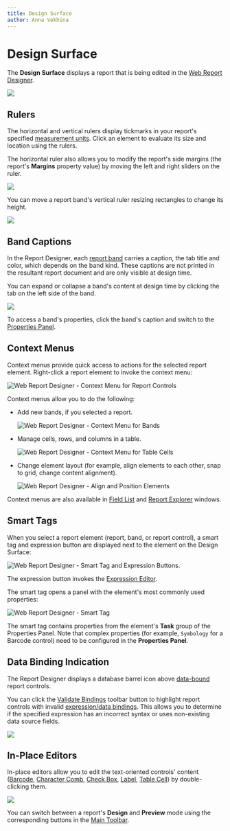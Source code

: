 ```yaml
---
title: Design Surface
author: Anna Vekhina
---
```

# Design Surface

The **Design Surface** displays a report that is being edited in the [Web Report Designer](../../report-designer.md).

![](../../../images/eurd-web-designer-surface.png)

## Rulers

The horizontal and vertical rulers display tickmarks in your report's specified [measurement units](../configure-design-settings/change-a-report-measurement-units.md). Click an element to evaluate its size and location using the rulers.

The horizontal ruler also allows you to modify the report's side margins (the report's **Margins** property value) by moving the left and right sliders on the ruler.

![](../../../images/eurd-web-designer-surface-horizontal-ruler.png)

You can move a report band's vertical ruler resizing rectangles to change its height.

![](../../../images/eurd-web-designer-surface-vertical-ruler.png)

## Band Captions

In the Report Designer, each [report band](../introduction-to-banded-reports.md) carries a caption, the tab title and color, which depends on the band kind. These captions are not printed in the resultant report document and are only visible at design time.

You can expand or collapse a band's content at design time by clicking the tab on the left side of the band.

![](../../../images/eurd-web-designer-surface-band.png)

To access a band's properties, click the band's caption and switch to the [Properties Panel](ui-panels/properties-panel.md).

## Context Menus

Context menus provide quick access to actions for the selected report element. Right-click a report element to invoke the context menu:

![Web Report Designer - Context Menu for Report Controls](../../../images/web-report-designer-context-menu-control.png)

Context menus allow you to do the following:

* Add new bands, if you selected a report.
    
    ![Web Report Designer - Context Menu for Bands](../../../images/web-report-designer-context-menu-bands.png)

* Manage cells, rows, and columns in a table.
    
    ![Web Report Designer - Context Menu for Table Cells](../../../images/web-report-designer-context-menu-table-cells.png)

* Change element layout (for example, align elements to each other, snap to grid, change content alignment).
    
    ![Web Report Designer - Align and Position Elements](../../../images/web-report-designer-context-menu-align.png)

Context menus are also available in [Field List](ui-panels/field-list.md) and [Report Explorer](ui-panels/report-explorer.md) windows.

## Smart Tags

When you select a report element (report, band, or report control), a smart tag and expression button are displayed next to the element on the Design Surface:

![Web Report Designer - Smart Tag and Expression Buttons](../../../images/web-report-designer-smart-tags-expressions.png).

The expression button invokes the [Expression Editor](ui-panels/expressions-panel.md).

The smart tag opens a panel with the element's most commonly used properties:

![Web Report Designer - Smart Tag](../../../images/web-report-designer-smart-tag.png)

The smart tag contains properties from the element's **Task** group of the Properties Panel. Note that complex properties (for example, `Symbology`  for a Barcode control) need to be configured in the **Properties Panel**. 

## Data Binding Indication

The Report Designer displays a database barrel icon above [data-bound](../use-report-elements/bind-controls-to-data.md) report controls.

You can click the [Validate Bindings](../use-report-elements/validate-report-data-bindings.md) toolbar button to highlight report controls with invalid [expression/data bindings](../use-expressions/data-binding-modes.md). This allows you to determine if the specified expression has an incorrect syntax or uses non-existing data source fields.

![](../../../images/eurd-web-validation-bindings.png)

## In-Place Editors

In-place editors allow you to edit the text-oriented controls' content ([Barcode](../use-report-elements/use-bar-codes.md), [Character Comb](../use-report-elements/use-basic-report-controls/character-comb.md), [Check Box](../use-report-elements/use-basic-report-controls/check-box.md), [Label](../use-report-elements/use-basic-report-controls/label.md), [Table Cell](../use-report-elements/use-tables.md)) by double-clicking them.

![](../../../images/eurd-web-designer-surface-in-place-editor.png)

You can switch between a report's **Design** and **Preview** mode using the corresponding buttons in the [Main Toolbar](toolbar.md).